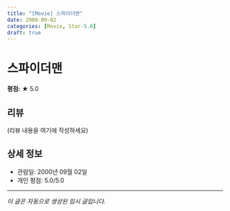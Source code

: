 ```yaml
---
title: "[Movie] 스파이더맨"
date: 2000-09-02
categories: [Movie, Star-5.0]
draft: true
---
```


# 스파이더맨

**평점:** ★ 5.0

## 리뷰

(리뷰 내용을 여기에 작성하세요)

## 상세 정보

- 관람일: 2000년 09월 02일
- 개인 평점: 5.0/5.0

---

*이 글은 자동으로 생성된 임시 글입니다.*
